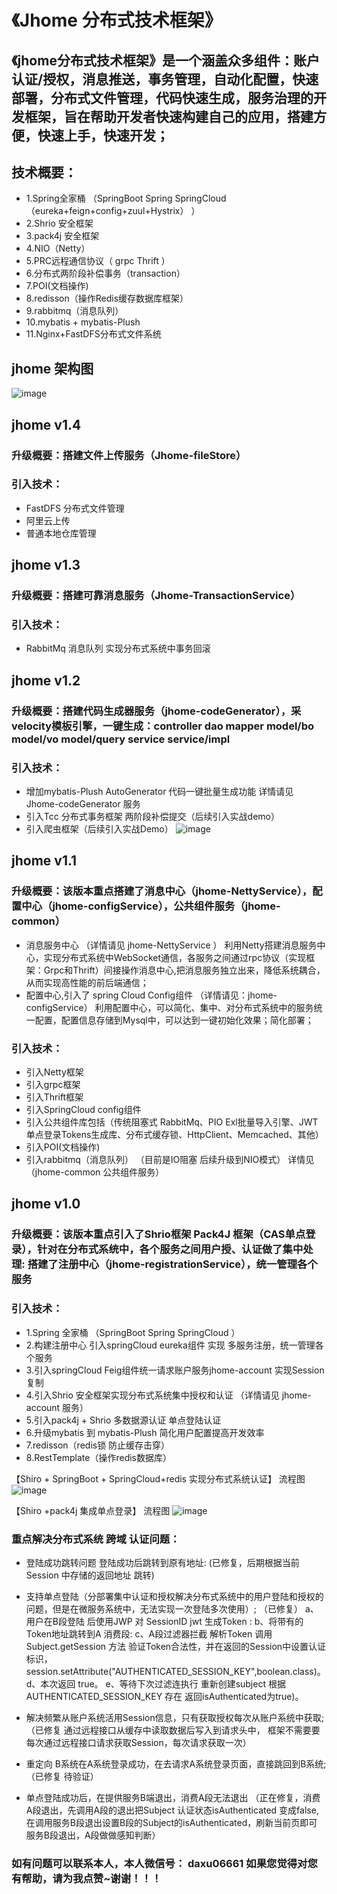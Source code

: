 # 《Jhome 分布式技术框架》

## 《jhome分布式技术框架》是一个涵盖众多组件：账户认证/授权，消息推送，事务管理，自动化配置，快速部署，分布式文件管理，代码快速生成，服务治理的开发框架，旨在帮助开发者快速构建自己的应用，搭建方便，快速上手，快速开发；

## 技术概要：
*  1.Spring全家桶 （SpringBoot Spring SpringCloud（eureka+feign+config+zuul+Hystrix） ）
*  2.Shrio 安全框架
*  3.pack4j 安全框架
*  4.NIO（Netty）
*  5.PRC远程通信协议（ grpc  Thrift ） 
*  6.分布式两阶段补偿事务（transaction）
*  7.POI(文档操作)
*  8.redisson（操作Redis缓存数据库框架）
*  9.rabbitmq（消息队列）
*  10.mybatis + mybatis-Plush
*  11.Nginx+FastDFS分布式文件系统
## jhome 架构图 
![image](https://github.com/dayuhan/Jhome/blob/master/img-storage/1.jpg) 

## jhome v1.4  
### 升级概要：搭建文件上传服务（Jhome-fileStore）
### 引入技术： 
*  FastDFS 分布式文件管理
*  阿里云上传 
*  普通本地仓库管理 

## jhome v1.3
### 升级概要：搭建可靠消息服务（Jhome-TransactionService）
### 引入技术： 
*  RabbitMq 消息队列 实现分布式系统中事务回滚


## jhome v1.2  
### 升级概要：搭建代码生成器服务（jhome-codeGenerator），采velocity模板引擎，一键生成：controller dao mapper model/bo model/vo model/query service service/impl

### 引入技术： 
*  增加mybatis-Plush AutoGenerator 代码一键批量生成功能 详情请见 Jhome-codeGenerator 服务
*  引入Tcc 分布式事务框架 两阶段补偿提交（后续引入实战demo）  
*  引入爬虫框架（后续引入实战Demo）
![image](https://github.com/dayuhan/Jhome/blob/master/img-storage/4.jpg) 


## jhome v1.1

### 升级概要：该版本重点搭建了消息中心（jhome-NettyService），配置中心（jhome-configService），公共组件服务（jhome-common）

*  消息服务中心 （详情请见 jhome-NettyService ）
   利用Netty搭建消息服务中心，实现分布式系统中WebSocket通信，各服务之间通过rpc协议（实现框架：Grpc和Thrift）间接操作消息中心,把消息服务独立出来，降低系统耦合，从而实现高性能的前后端通信；
*  配置中心,引入了 spring Cloud Config组件 （详情请见：jhome-configService）
   利用配置中心，可以简化、集中、对分布式系统中的服务统一配置，配置信息存储到Mysql中，可以达到一键初始化效果；简化部署； 
   
### 引入技术： 
*  引入Netty框架
*  引入grpc框架
*  引入Thrift框架
*  引入SpringCloud config组件
*  引入公共组件库包括（传统阻塞式 RabbitMq、PIO Exl批量导入引擎、JWT单点登录Tokens生成库、分布式缓存锁、HttpClient、Memcached、其他）
*  引入POI(文档操作)  
*  引入rabbitmq（消息队列） （目前是IO阻塞 后续升级到NIO模式） 详情见（jhome-common 公共组件服务）
  
  
  
## jhome v1.0

### 升级概要：该版本重点引入了Shrio框架 Pack4J 框架（CAS单点登录），针对在分布式系统中，各个服务之间用户授、认证做了集中处理:  搭建了注册中心（jhome-registrationService），统一管理各个服务

### 引入技术： 
*  1.Spring 全家桶 （SpringBoot Spring SpringCloud ）
*  2.构建注册中心 引入springCloud eureka组件 实现 多服务注册，统一管理各个服务 
*  3.引入springCloud Feig组件统一请求账户服务jhome-account 实现Session 复制 
*  4.引入Shrio 安全框架实现分布式系统集中授权和认证 （详情请见 jhome-account 服务）
*  5.引入pack4j + Shrio 多数据源认证 单点登陆认证
*  6.升级mybatis 到 mybatis-Plush 简化用户配置提高开发效率
*  7.redisson（redis锁 防止缓存击穿）
*  8.RestTemplate（操作redis数据库）
 
【Shiro + SpringBoot + SpringCloud+redis 实现分布式系统认证】 流程图
![image](https://github.com/dayuhan/Jhome/blob/master/img-storage/2.jpg)

【Shiro +pack4j 集成单点登录】 流程图
![image](https://github.com/dayuhan/Jhome/blob/master/img-storage/3.jpg)

### 重点解决分布式系统 跨域 认证问题：
*  登陆成功跳转问题 登陆成功后跳转到原有地址:  (已修复，后期根据当前Session 中存储的返回地址 跳转)
*  支持单点登陆（分部署集中认证和授权解决分布式系统中的用户登陆和授权的问题，但是在微服务系统中，无法实现一次登陆多次使用）;
    （已修复）
    a、用户在B段登陆 后使用JWP 对 SessionID jwt 生成Token :
    b、将带有的Token地址跳转到A 消费段:
    c、A段过滤器拦截 解析Token 调用Subject.getSession 方法 验证Token合法性，并在返回的Session中设置认证标识，
        session.setAttribute("AUTHENTICATED_SESSION_KEY",boolean.class)。
    d、本次返回 true。
    e、等待下次过滤连执行 重新创建subject 根据 AUTHENTICATED_SESSION_KEY 存在 返回isAuthenticated为true)。

*  解决频繁从账户系统活用Session信息，只有获取授权每次从账户系统中获取;
     （已修复 通过远程接口从缓存中读取数据后写入到请求头中， 框架不需要要每次通过远程接口请求获取Session，每次请求获取一次）

*  重定向 B系统在A系统登录成功，在去请求A系统登录页面，直接跳回到B系统;
   （已修复 待验证）
*  单点登陆成功后，在提供服务B端退出，消费A段无法退出
   （正在修复，消费A段退出，先调用A段的退出把Subject 认证状态isAuthenticated
    变成false,在调用服务B段退出设置B段的Subject的isAuthenticated，刷新当前页即可 服务B段退出，A段做做感知判断）
  
### 如有问题可以联系本人，本人微信号： daxu06661    如果您觉得对您有帮助，请为我点赞~谢谢！！！



